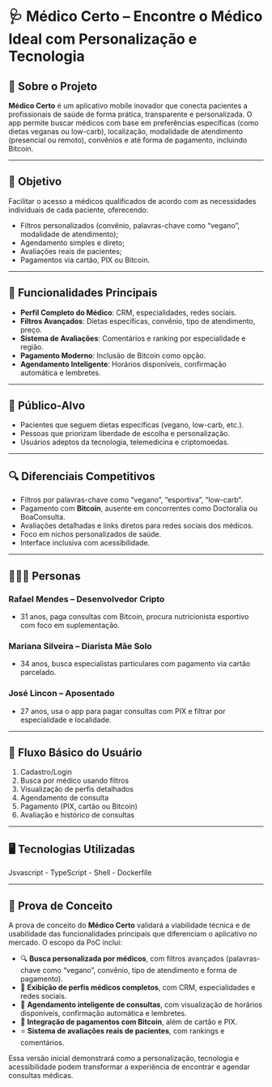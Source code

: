# 🩺 Médico Certo – Encontre o Médico Ideal com Personalização e Tecnologia

## 📱 Sobre o Projeto

**Médico Certo** é um aplicativo mobile inovador que conecta pacientes a profissionais de saúde de forma prática, transparente e personalizada. O app permite buscar médicos com base em preferências específicas (como dietas veganas ou low-carb), localização, modalidade de atendimento (presencial ou remoto), convênios e até forma de pagamento, incluindo Bitcoin.

---

## 🎯 Objetivo

Facilitar o acesso a médicos qualificados de acordo com as necessidades individuais de cada paciente, oferecendo:

- Filtros personalizados (convênio, palavras-chave como “vegano”, modalidade de atendimento);
- Agendamento simples e direto;
- Avaliações reais de pacientes;
- Pagamentos via cartão, PIX ou Bitcoin.

---

## 🌟 Funcionalidades Principais

- **Perfil Completo do Médico**: CRM, especialidades, redes sociais.
- **Filtros Avançados**: Dietas específicas, convênio, tipo de atendimento, preço.
- **Sistema de Avaliações**: Comentários e ranking por especialidade e região.
- **Pagamento Moderno**: Inclusão de Bitcoin como opção.
- **Agendamento Inteligente**: Horários disponíveis, confirmação automática e lembretes.

---

## 👥 Público-Alvo

- Pacientes que seguem dietas específicas (vegano, low-carb, etc.).
- Pessoas que priorizam liberdade de escolha e personalização.
- Usuários adeptos da tecnologia, telemedicina e criptomoedas.

---

## 🔍 Diferenciais Competitivos

- Filtros por palavras-chave como “vegano”, “esportiva”, “low-carb”.
- Pagamento com **Bitcoin**, ausente em concorrentes como Doctoralia ou BoaConsulta.
- Avaliações detalhadas e links diretos para redes sociais dos médicos.
- Foco em nichos personalizados de saúde.
- Interface inclusiva com acessibilidade.

---

## 🧑‍🤝‍🧑 Personas

### Rafael Mendes – Desenvolvedor Cripto
- 31 anos, paga consultas com Bitcoin, procura nutricionista esportivo com foco em suplementação.

### Mariana Silveira – Diarista Mãe Solo
- 34 anos, busca especialistas particulares com pagamento via cartão parcelado.

### José Lincon – Aposentado
- 27 anos, usa o app para pagar consultas com PIX e filtrar por especialidade e localidade.

---

## 🧭 Fluxo Básico do Usuário

1. Cadastro/Login  
2. Busca por médico usando filtros  
3. Visualização de perfis detalhados  
4. Agendamento de consulta  
5. Pagamento (PIX, cartão ou Bitcoin)  
6. Avaliação e histórico de consultas

---

## 🖥️ Tecnologias Utilizadas

Jsvascript - TypeScript - Shell - Dockerfile

---

## 🧪 Prova de Conceito

A prova de conceito do **Médico Certo** validará a viabilidade técnica e de usabilidade das funcionalidades principais que diferenciam o aplicativo no mercado. O escopo da PoC inclui:

- 🔍 **Busca personalizada por médicos**, com filtros avançados (palavras-chave como “vegano”, convênio, tipo de atendimento e forma de pagamento).  
- 👤 **Exibição de perfis médicos completos**, com CRM, especialidades e redes sociais.  
- 📅 **Agendamento inteligente de consultas**, com visualização de horários disponíveis, confirmação automática e lembretes.  
- 💸 **Integração de pagamentos com Bitcoin**, além de cartão e PIX.  
- ⭐ **Sistema de avaliações reais de pacientes**, com rankings e comentários.

Essa versão inicial demonstrará como a personalização, tecnologia e acessibilidade podem transformar a experiência de encontrar e agendar consultas médicas.


